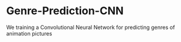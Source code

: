 # Genre-Prediction-CNN

We training a Convolutional Neural Network for predicting genres of animation pictures 
